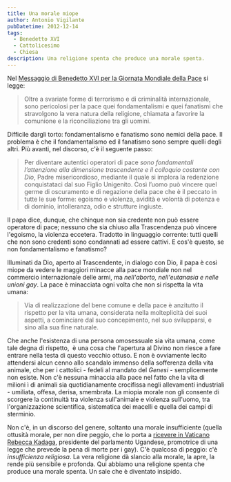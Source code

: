 ```yaml
---
title: Una morale miope
author: Antonio Vigilante
pubDatetime: 2012-12-14
tags: 
  - Benedetto XVI
  - Cattolicesimo
  - Chiesa
description: Una religione spenta che produce una morale spenta.
---
```


  
Nel [Messaggio di Benedetto XVI per la Giornata Mondiale della Pace](http://www.vatican.va/holy_father/benedict_xvi/messages/peace/documents/hf_ben-xvi_mes_20121208_xlvi-world-day-peace_it.html) si legge:  

> Oltre a svariate forme di terrorismo e di criminalità internazionale, sono pericolosi per la pace quei fondamentalismi e quei fanatismi che stravolgono la vera natura della religione, chiamata a favorire la comunione e la riconciliazione tra gli uomini.

Difficile dargli torto: fondamentalismo e fanatismo sono nemici della pace. Il problema è che il fondamentalismo ed il fanatismo sono sempre quelli degli altri. Più avanti, nel discorso, c'è il seguente passo:

  
> Per diventare autentici operatori di pace *sono fondamentali l’attenzione alla dimensione trascendente e il colloquio costante con Dio*, Padre misericordioso, mediante il quale si implora la redenzione conquistataci dal suo Figlio Unigenito. Così l’uomo può vincere quel germe di oscuramento e di negazione della pace che è il peccato in tutte le sue forme: egoismo e violenza, avidità e volontà di potenza e di dominio, intolleranza, odio e strutture ingiuste.

Il papa dice, dunque, che chinque non sia credente non può essere operatore di pace; nessuno che sia chiuso alla Trascendenza può vincere l'egoismo, la violenza eccetera. Tradotto in linguaggio corrente: tutti quelli che non sono credenti sono condannati ad essere cattivi. E cos'è questo, se non fondamentalismo e fanatismo?  

Illuminati da Dio, aperto al Trascendente, in dialogo con Dio, il papa è così miope da vedere le maggiori minacce alla pace mondiale non nel commercio internazionale delle armi, ma *nell'aborto, nell'eutanasia e nelle unioni gay*. La pace è minacciata ogni volta che non si rispetta la vita umana:

> Via di realizzazione del bene comune e della pace è anzitutto il rispetto per la vita umana, considerata nella molteplicità dei suoi aspetti, a cominciare dal suo concepimento, nel suo svilupparsi, e sino alla sua fine naturale.
  
Che anche l'esistenza di una persona omosessuale sia vita umana, come tale degna di rispetto,  è una cosa che l'apertura al Divino non riesce a fare entrare nella testa di questo vecchio ottuso. E non è ovviamente lecito attendersi alcun cenno allo scandalo immenso della sofferenza della vita animale, che per i cattolici - fedeli al mandato del _Genesi_ - semplicemente non esiste. Non c'è nessuna minaccia alla pace nel fatto che la vita di milioni ì di animali sia quotidianamente crocifissa negli allevamenti industriali - umiliata, offesa, derisa, smembrata. La miopia morale non gli consente di scorgere la continuità tra violenza sull'animale e violenza sull'uomo, tra l'organizzazione scientifica, sistematica dei macelli e quella dei campi di sterminio.

Non c'è, in un discorso del genere, soltanto una morale insufficiente (quella ottusità morale, per non dire peggio, che lo porta a [ricevere in Vaticano Rebecca Kadaga](http://www.ilfattoquotidiano.it/2012/12/14/papa-benedice-promotrice-legge-che-prevede-pena-di-morte-per-gay-in-uganda/446392/), presidente del parlamento Ugandese, promotrice di una legge che prevede la pena di morte per i gay). C'è qualcosa di peggio: c'è _insufficienza religiosa_. La vera religione dà slancio alla morale, la apre, la rende più sensibile e profonda. Qui abbiamo una religione spenta che produce una morale spenta. Un sale che è diventato insipido.



